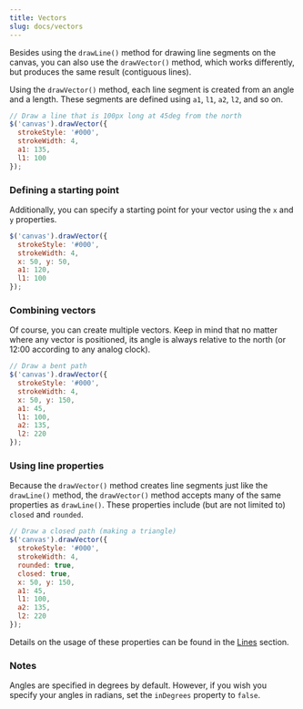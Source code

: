 ```yaml
---
title: Vectors
slug: docs/vectors
---
```


Besides using the `drawLine()` method for drawing line segments on the canvas, you can also use the `drawVector()` method, which works differently, but produces the same result (contiguous lines).

Using the `drawVector()` method, each line segment is created from an angle and a length. These segments are defined using `a1`, `l1`, `a2`, `l2`, and so on.

```js
// Draw a line that is 100px long at 45deg from the north
$('canvas').drawVector({
  strokeStyle: '#000',
  strokeWidth: 4,
  a1: 135,
  l1: 100
});
```

### Defining a starting point

Additionally, you can specify a starting point for your vector using the `x` and `y` properties.

```js
$('canvas').drawVector({
  strokeStyle: '#000',
  strokeWidth: 4,
  x: 50, y: 50,
  a1: 120,
  l1: 100
});
```

### Combining vectors

Of course, you can create multiple vectors. Keep in mind that no matter where any vector is positioned, its angle is always relative to the north (or 12:00 according to any analog clock).

```js
// Draw a bent path
$('canvas').drawVector({
  strokeStyle: '#000',
  strokeWidth: 4,
  x: 50, y: 150,
  a1: 45,
  l1: 100,
  a2: 135,
  l2: 220
});
```

### Using line properties

Because the `drawVector()` method creates line segments just like the `drawLine()` method, the `drawVector()` method accepts many of the same properties as `drawLine()`. These properties include (but are not limited to) `closed` and `rounded`.

```js
// Draw a closed path (making a triangle)
$('canvas').drawVector({
  strokeStyle: '#000',
  strokeWidth: 4,
  rounded: true,
  closed: true,
  x: 50, y: 150,
  a1: 45,
  l1: 100,
  a2: 135,
  l2: 220
});
```

Details on the usage of these properties can be found in the [Lines](/jcanvas/docs/lines/) section.

### Notes

Angles are specified in degrees by default. However, if you wish you specify your angles in radians, set the `inDegrees` property to `false`.
